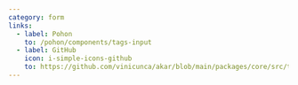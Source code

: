 ```yaml
---
category: form
links:
  - label: Pohon
    to: /pohon/components/tags-input
  - label: GitHub
    icon: i-simple-icons-github
    to: https://github.com/vinicunca/akar/blob/main/packages/core/src/tags-input/index.ts
---
```

